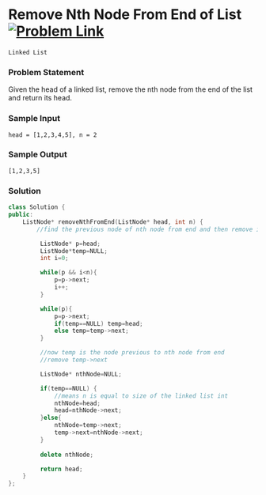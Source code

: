 
# Remove Nth Node From End of List &ensp;  [![Problem Link](https://img.shields.io/badge/-LeetCode-FFA116?style=for-the-badge&logo=LeetCode&logoColor=black)](https://leetcode.com/problems/remove-nth-node-from-end-of-list/description/)

```
Linked List
``` 
### Problem Statement 
Given the head of a linked list, remove the nth node from the end of the list and return its head.

### Sample Input
```
head = [1,2,3,4,5], n = 2
```
### Sample Output
```
[1,2,3,5]
```

### Solution
```cpp
class Solution {
public:
    ListNode* removeNthFromEnd(ListNode* head, int n) {
        //find the previous node of nth node from end and then remove it;

         ListNode* p=head;
         ListNode*temp=NULL;
         int i=0;

         while(p && i<n){
             p=p->next;
             i++;
         }

         while(p){
             p=p->next;
             if(temp==NULL) temp=head;
             else temp=temp->next;
         }

         //now temp is the node previous to nth node from end
         //remove temp->next

         ListNode* nthNode=NULL;

         if(temp==NULL) {
             //means n is equal to size of the linked list int
             nthNode=head;
             head=nthNode->next;
         }else{
             nthNode=temp->next;
             temp->next=nthNode->next;
         }
            
         delete nthNode;

         return head;
    }
};
```